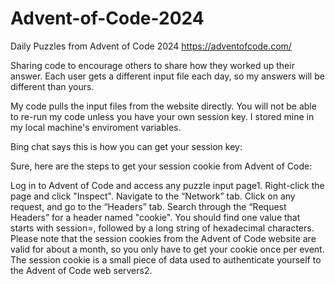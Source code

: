 # Advent-of-Code-2024
Daily Puzzles from Advent of Code 2024
https://adventofcode.com/

Sharing code to encourage others to share how they worked up their answer.
Each user gets a different input file each day, so my answers will be different than yours.

My code pulls the input files from the website directly. You will not be able to re-run my code unless you have your own session key. I stored mine in my local machine's enviroment variables.

Bing chat says this is how you can get your session key:

Sure, here are the steps to get your session cookie from Advent of Code:

Log in to Advent of Code and access any puzzle input page1.
Right-click the page and click "Inspect".
Navigate to the “Network” tab.
Click on any request, and go to the “Headers” tab.
Search through the “Request Headers” for a header named "cookie".
You should find one value that starts with session=, followed by a long string of hexadecimal characters.
Please note that the session cookies from the Advent of Code website are valid for about a month, so you only have to get your cookie once per event. The session cookie is a small piece of data used to authenticate yourself to the Advent of Code web servers2.

